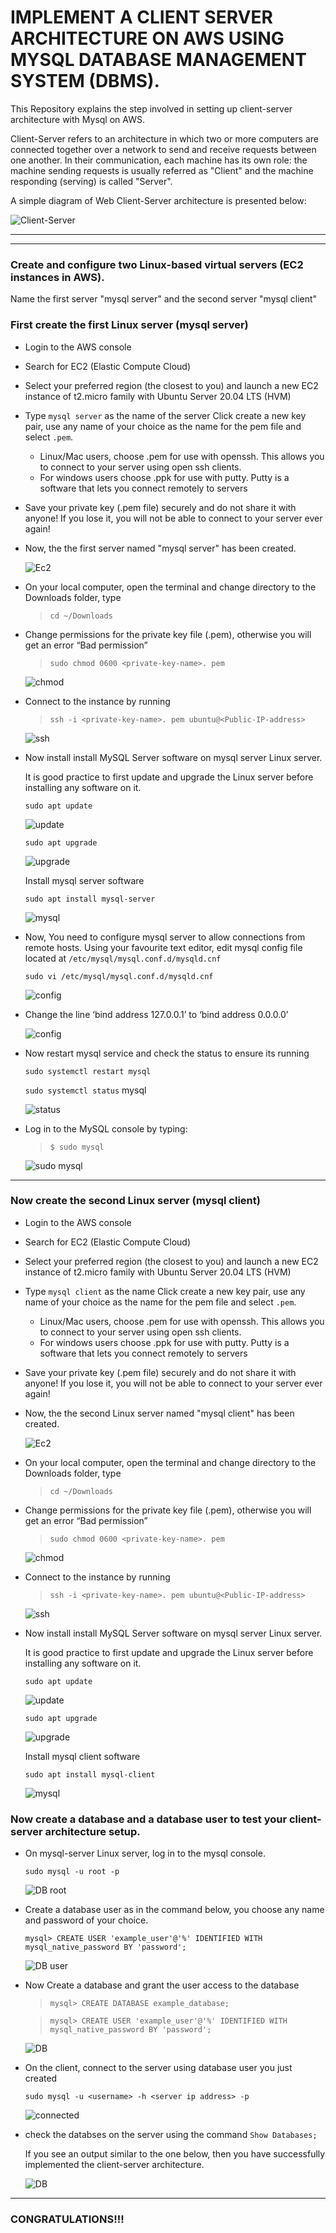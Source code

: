 # IMPLEMENT A CLIENT SERVER ARCHITECTURE ON AWS USING MYSQL DATABASE MANAGEMENT SYSTEM (DBMS).
This Repository explains the step involved in setting up client-server architecture with Mysql on AWS.

Client-Server refers to an architecture in which two or more computers are connected together over a network to send and receive requests between one another.
In their communication, each machine has its own role: the machine sending requests is usually referred as "Client" and the machine responding (serving) is called "Server".

A simple diagram of Web Client-Server architecture is presented below:

![Client-Server](./images/client-server.png)

----------
__________

### Create and configure two Linux-based virtual servers (EC2 instances in AWS).
Name the first server "mysql server" and the second server "mysql client"

### First create the first Linux server (mysql server)
<!-- UL -->
* Login to the AWS console
* Search for EC2 (Elastic Compute Cloud) 
* Select your preferred region (the closest to you) and launch a new EC2 instance of t2.micro family with Ubuntu Server 20.04 LTS (HVM)
* Type `mysql server` as the name of the server
 Click create a new key pair, use any name of your choice as the name for the pem file and select `.pem`.
    * Linux/Mac users, choose .pem for use with openssh. This allows you to connect to your server using open ssh clients.
    * For windows users choose .ppk for use with putty. Putty is a software that lets you connect remotely to servers
* Save your private key (.pem file) securely and do not share it with anyone! If you lose it, you will not be able to connect to your server ever again! 

* Now, the the first server named "mysql server" has been created.

    ![Ec2](./images/EC2.png)

* On your local computer, open the terminal and change directory to the Downloads folder, type 
    > `cd ~/Downloads `
* Change permissions for the private key file (.pem), otherwise you will get an error “Bad permission”
    > `sudo chmod 0600 <private-key-name>. pem `

    ![chmod](./images/chmod.png)

* Connect to the instance by running
    > `ssh -i <private-key-name>. pem ubuntu@<Public-IP-address>`

    ![ssh](./images/ssh.png)
    
* Now install install MySQL Server software on mysql server Linux server.

     It is good practice to first update and upgrade the Linux server before installing any software on it. 

    `sudo apt update`

    ![update](./images/update.png)

    `sudo apt upgrade`

    ![upgrade](./images/upgrade.png)

    Install mysql server software

    `sudo apt install mysql-server`

    ![mysql](./images/sql%20server.png)

* Now, You need to configure mysql server to allow connections from remote hosts. Using your favourite text editor, edit mysql config file located at `/etc/mysql/mysql.conf.d/mysqld.cnf`

    `sudo vi /etc/mysql/mysql.conf.d/mysqld.cnf`

    ![config](./images/mysql%20config%201.png)

* Change the line ‘bind address 127.0.0.1’ to ‘bind address 0.0.0.0’ 

    ![config](./images/mysql%20config.png)

* Now restart mysql service and check the status to ensure its running

    `sudo systemctl restart mysql`

    `sudo systemctl status` mysql

    ![status](./images/systemctl.png)

* Log in to the MySQL console by typing:

    > `$ sudo mysql`

    ![sudo mysql](./images/sudo%20mysql.png)
    
------------

 ### Now create the second Linux server (mysql client)
<!-- UL -->
* Login to the AWS console
* Search for EC2 (Elastic Compute Cloud) 
* Select your preferred region (the closest to you) and launch a new EC2 instance of t2.micro family with Ubuntu Server 20.04 LTS (HVM)
* Type `mysql client` as the name
 Click create a new key pair, use any name of your choice as the name for the pem file and select `.pem`.
    * Linux/Mac users, choose .pem for use with openssh. This allows you to connect to your server using open ssh clients.
    * For windows users choose .ppk for use with putty. Putty is a software that lets you connect remotely to servers
* Save your private key (.pem file) securely and do not share it with anyone! If you lose it, you will not be able to connect to your server ever again! 

* Now, the the second Linux server named "mysql client" has been created.

    ![Ec2](./images/EC-2%20.png)

* On your local computer, open the terminal and change directory to the Downloads folder, type 
    > `cd ~/Downloads `
* Change permissions for the private key file (.pem), otherwise you will get an error “Bad permission”
    > `sudo chmod 0600 <private-key-name>. pem `

    ![chmod](./images/chmod2.png)

* Connect to the instance by running
    > `ssh -i <private-key-name>. pem ubuntu@<Public-IP-address>`

    ![ssh](./images/ssh%20client.png)
    
* Now install install MySQL Server software on mysql server Linux server.

     It is good practice to first update and upgrade the Linux server before installing any software on it. 

    `sudo apt update`

    ![update](./images/update%20client.png)

    `sudo apt upgrade`

    ![upgrade](./images/upgrade%20client.png)

    Install mysql client software

    `sudo apt install mysql-client` 

    ![mysql](./images/mysql%20client.png)


### Now create a database and a database user to test your client-server architecture setup.

* On mysql-server Linux server, log in to the mysql console.

    `sudo mysql -u root -p`

    ![DB root](./images/DB.png)

* Create a database user as in the command below, you choose any name and password of your choice.

    `mysql> CREATE USER 'example_user'@'%' IDENTIFIED WITH mysql_native_password BY 'password';`

    ![DB user](./images/db_user.png)
    
* Now Create a database and grant the user access to the database

    > `mysql> CREATE DATABASE example_database;`

    > `mysql> CREATE USER 'example_user'@'%' IDENTIFIED WITH mysql_native_password BY 'password';`

    ![DB](./images/dbs.png)

* On the client, connect to the server using database user you just created

    `sudo mysql -u <username> -h <server ip address> -p`

    ![connected](./images/connected.png)

* check the databses on the server using the command `Show Databases;`
    
    If you see an output similar to the one below, then you have successfully implemented the client-server architecture.

    ![DB](./images/db_connection.png)

-----
### CONGRATULATIONS!!!
